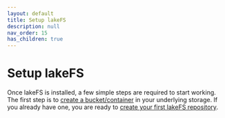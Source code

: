 ```yaml
---
layout: default
title: Setup lakeFS
description: null
nav_order: 15
has_children: true
---
```


# Setup lakeFS

Once lakeFS is installed, a few simple steps are required to start working. The first step is to [create a bucket/container](index/) in your underlying storage. If you already have one, you are ready to [create your first lakeFS repository](create-repo.md).

